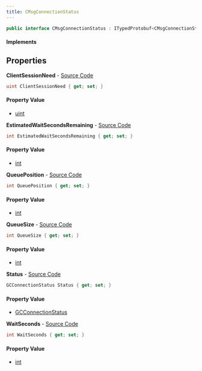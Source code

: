 ```yaml
---
title: CMsgConnectionStatus
---
```


```csharp
public interface CMsgConnectionStatus : ITypedProtobuf<CMsgConnectionStatus>, INativeHandle
```

#### Implements

## Properties

**ClientSessionNeed** - [Source Code](https://github.com/swiftly-solution/swiftlys2/blob/master/managed/src/SwiftlyS2.Generated/Protobufs/Interfaces/CMsgConnectionStatus.cs#L16)

```csharp
uint ClientSessionNeed { get; set; }
```

#### Property Value

- [uint](https://learn.microsoft.com/dotnet/api/system.uint32)

**EstimatedWaitSecondsRemaining** - [Source Code](https://github.com/swiftly-solution/swiftlys2/blob/master/managed/src/SwiftlyS2.Generated/Protobufs/Interfaces/CMsgConnectionStatus.cs#L28)

```csharp
int EstimatedWaitSecondsRemaining { get; set; }
```

#### Property Value

- [int](https://learn.microsoft.com/dotnet/api/system.int32)

**QueuePosition** - [Source Code](https://github.com/swiftly-solution/swiftlys2/blob/master/managed/src/SwiftlyS2.Generated/Protobufs/Interfaces/CMsgConnectionStatus.cs#L19)

```csharp
int QueuePosition { get; set; }
```

#### Property Value

- [int](https://learn.microsoft.com/dotnet/api/system.int32)

**QueueSize** - [Source Code](https://github.com/swiftly-solution/swiftlys2/blob/master/managed/src/SwiftlyS2.Generated/Protobufs/Interfaces/CMsgConnectionStatus.cs#L22)

```csharp
int QueueSize { get; set; }
```

#### Property Value

- [int](https://learn.microsoft.com/dotnet/api/system.int32)

**Status** - [Source Code](https://github.com/swiftly-solution/swiftlys2/blob/master/managed/src/SwiftlyS2.Generated/Protobufs/Interfaces/CMsgConnectionStatus.cs#L13)

```csharp
GCConnectionStatus Status { get; set; }
```

#### Property Value

- [GCConnectionStatus](/docs/api/shared/protobufdefinitions/gcconnectionstatus)

**WaitSeconds** - [Source Code](https://github.com/swiftly-solution/swiftlys2/blob/master/managed/src/SwiftlyS2.Generated/Protobufs/Interfaces/CMsgConnectionStatus.cs#L25)

```csharp
int WaitSeconds { get; set; }
```

#### Property Value

- [int](https://learn.microsoft.com/dotnet/api/system.int32)

